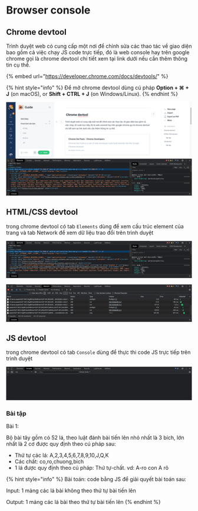 # Browser console

##  Chrome devtool

Trình duyệt web có cung cấp một nơi để chỉnh sửa các thao tác về giao diện bao gồm cả việc chạy JS code trực tiếp, đó là web console hay trên google chrome gọi là chrome devtool chi tiết xem tại link dưới nếu cần thêm thông tin cụ thể.

{% embed url="https://developer.chrome.com/docs/devtools/" %}

{% hint style="info" %}
Để mở chrome devtool dùng cú pháp **Option + ⌘ + J** \(on macOS\), or **Shift + CTRL + J** \(on Windows/Linux\).
{% endhint %}

![chrome devtool](../.gitbook/assets/image%20%2819%29.png)



## HTML/CSS devtool

trong chrome devtool có tab `Elements` dùng để xem cấu trúc element của trang và tab Network để xem dữ liệu trao đổi trên trình duyệt

![](../.gitbook/assets/image%20%2824%29.png)

![](../.gitbook/assets/image%20%2835%29.png)

## JS devtool 

trong chrome devtool có tab `Console` dùng để thực thi code JS trực tiếp trên trình duyệt

![](../.gitbook/assets/image%20%2818%29.png)

### Bài tập

Bài 1: 

Bộ bài tây gồm có 52 lá, theo luật đánh bài tiến lên nhỏ nhất là 3 bích, lớn nhất là 2 cơ được quy định theo cú pháp sau:

* Thứ tự các lá: A,2,3,4,5,6,7,8,9,10,J,Q,K
* Các chất: co,ro,chuong,bich
* 1 lá được quy định theo cú pháp: Thứ tự-chất. vd: A-ro con A rô

{% hint style="info" %}
Bài toán: code bằng JS để giải quyết bài toán sau:

Input: 1 mảng các lá bài không theo thứ tự bài tiến lên

Output: 1 mảng các lá bài theo thứ tự bài tiến lên
{% endhint %}



